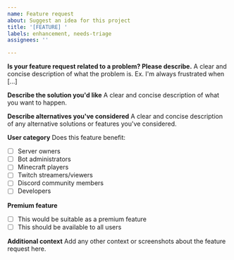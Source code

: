 ```yaml
---
name: Feature request
about: Suggest an idea for this project
title: '[FEATURE] '
labels: enhancement, needs-triage
assignees: ''

---
```


**Is your feature request related to a problem? Please describe.**
A clear and concise description of what the problem is. Ex. I'm always frustrated when [...]

**Describe the solution you'd like**
A clear and concise description of what you want to happen.

**Describe alternatives you've considered**
A clear and concise description of any alternative solutions or features you've considered.

**User category**
Does this feature benefit:
- [ ] Server owners
- [ ] Bot administrators
- [ ] Minecraft players
- [ ] Twitch streamers/viewers
- [ ] Discord community members
- [ ] Developers

**Premium feature**
- [ ] This would be suitable as a premium feature
- [ ] This should be available to all users

**Additional context**
Add any other context or screenshots about the feature request here.